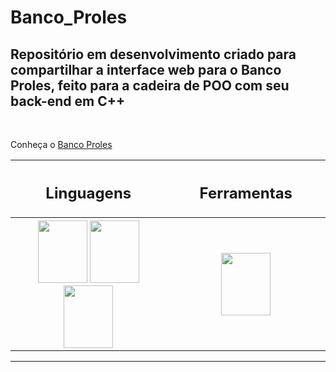 # Banco_Proles

<p> <h2> Repositório em desenvolvimento criado para compartilhar a interface web para o Banco Proles, feito para a cadeira de POO com seu back-end em C++</h2> </p> <br>

<p/>Conheça o <a href="https://emersonianb.github.io/Banco_Proles/inicial.html">Banco Proles</a></p>

<table align="center">
  <tr>
    <th width=300> <h2> Linguagens </h2> </th>
    <th width=300> <h2> Ferramentas </h2> </th>
  </tr>
  <tr>
    <th width=300>
        <img src="https://cdn.jsdelivr.net/gh/devicons/devicon/icons/html5/html5-original.svg" width=79, height=100 />
        <img src="https://cdn.jsdelivr.net/gh/devicons/devicon/icons/css3/css3-original.svg" width=79, height=100 /> 
        <img src="https://cdn.jsdelivr.net/gh/devicons/devicon/icons/javascript/javascript-original.svg" width=79, height=100/>    
    </th>
    <th width=300>
      <img src="https://cdn.jsdelivr.net/gh/devicons/devicon/icons/vscode/vscode-original.svg" width=79, height=100/>    
    </th>
  </tr>

</table>

<hr>
